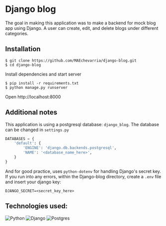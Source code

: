 # Django blog
The goal in making this application was to make a backend for mock blog app using Django. A user can create, edit, and delete blogs under different categories.

## Installation
```
$ git clone https://github.com/MAEchevarria/django-blog.git
$ cd django-blog
```
Install dependencies and start server
```
$ pip install -r requirements.txt
$ python manage.py runserver
```
Open http://localhost:8000

## Additional notes
This application is using a postgresql database: `django_blog`.
The database can be changed in `settings.py`
```python
DATABASES = {
    'default': {
        'ENGINE': 'django.db.backends.postgresql',
        'NAME': '<database_name_here>',
    }
}
```
And for good practice, uses `python-dotenv` for handling Django's secret key. If you run into any errors, within the Django-blog directory, create a `.env` file and insert your django key:
```
DJANGO_SECRET=<secret_key_here>
```

## Technologies used:
![Python](https://img.shields.io/badge/python-3670A0?style=for-the-badge&logo=python&logoColor=ffdd54)
![Django](https://img.shields.io/badge/django-%23092E20.svg?style=for-the-badge&logo=django&logoColor=white)
![Postgres](https://img.shields.io/badge/postgres-%23316192.svg?style=for-the-badge&logo=postgresql&logoColor=white)
